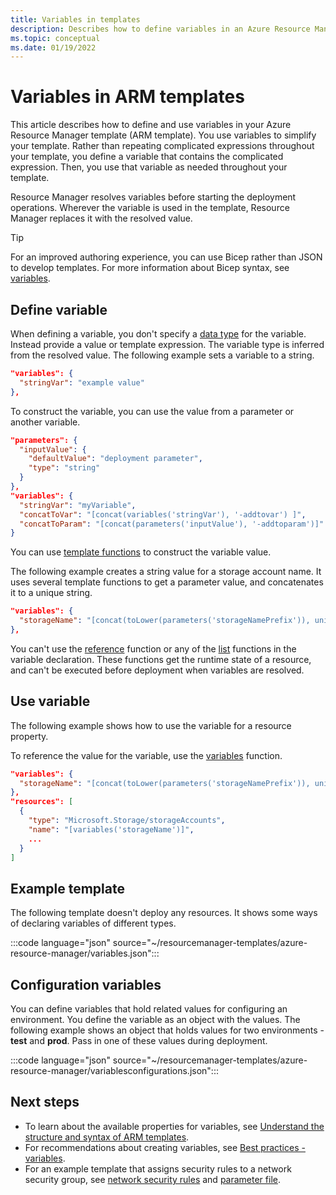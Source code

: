 ```yaml
---
title: Variables in templates
description: Describes how to define variables in an Azure Resource Manager template (ARM template).
ms.topic: conceptual
ms.date: 01/19/2022
---
```


# Variables in ARM templates

This article describes how to define and use variables in your Azure Resource Manager template (ARM template). You use variables to simplify your template. Rather than repeating complicated expressions throughout your template, you define a variable that contains the complicated expression. Then, you use that variable as needed throughout your template.

Resource Manager resolves variables before starting the deployment operations. Wherever the variable is used in the template, Resource Manager replaces it with the resolved value.

> [!TIP]
> For an improved authoring experience, you can use Bicep rather than JSON to develop templates. For more information about Bicep syntax, see [variables](../bicep/variables.md).

## Define variable

When defining a variable, you don't specify a [data type](data-types.md) for the variable. Instead provide a value or template expression. The variable type is inferred from the resolved value. The following example sets a variable to a string.

```json
"variables": {
  "stringVar": "example value"
},
```

To construct the variable, you can use the value from a parameter or another variable.

```json
"parameters": {
  "inputValue": {
    "defaultValue": "deployment parameter",
    "type": "string"
  }
},
"variables": {
  "stringVar": "myVariable",
  "concatToVar": "[concat(variables('stringVar'), '-addtovar') ]",
  "concatToParam": "[concat(parameters('inputValue'), '-addtoparam')]"
}
```

You can use [template functions](template-functions.md) to construct the variable value.

The following example creates a string value for a storage account name. It uses several template functions to get a parameter value, and concatenates it to a unique string.

```json
"variables": {
  "storageName": "[concat(toLower(parameters('storageNamePrefix')), uniqueString(resourceGroup().id))]"
},
```

You can't use the [reference](template-functions-resource.md#reference) function or any of the [list](template-functions-resource.md#list) functions in the variable declaration. These functions get the runtime state of a resource, and can't be executed before deployment when variables are resolved.

## Use variable

The following example shows how to use the variable for a resource property.

To reference the value for the variable, use the [variables](template-functions-deployment.md#variables) function.

```json
"variables": {
  "storageName": "[concat(toLower(parameters('storageNamePrefix')), uniqueString(resourceGroup().id))]"
},
"resources": [
  {
    "type": "Microsoft.Storage/storageAccounts",
    "name": "[variables('storageName')]",
    ...
  }
]
```

## Example template

The following template doesn't deploy any resources. It shows some ways of declaring variables of different types.

:::code language="json" source="~/resourcemanager-templates/azure-resource-manager/variables.json":::

## Configuration variables

You can define variables that hold related values for configuring an environment. You define the variable as an object with the values. The following example shows an object that holds values for two environments - **test** and **prod**. Pass in one of these values during deployment.

:::code language="json" source="~/resourcemanager-templates/azure-resource-manager/variablesconfigurations.json":::

## Next steps

* To learn about the available properties for variables, see [Understand the structure and syntax of ARM templates](./syntax.md).
* For recommendations about creating variables, see [Best practices - variables](./best-practices.md#variables).
* For an example template that assigns security rules to a network security group, see [network security rules](https://github.com/Azure/azure-docs-json-samples/blob/master/azure-resource-manager/multipleinstance/multiplesecurityrules.json) and [parameter file](https://github.com/Azure/azure-docs-json-samples/blob/master/azure-resource-manager/multipleinstance/multiplesecurityrules.parameters.json).
